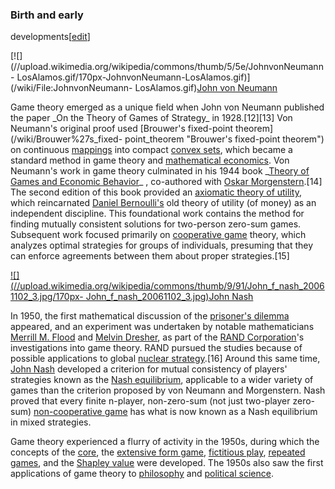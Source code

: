 ### Birth and early
developments[[edit](/w/index.php?title=Game\_theory&action=edit&section=4 "Edit
section: Birth and early developments")]

[![](//upload.wikimedia.org/wikipedia/commons/thumb/5/5e/JohnvonNeumann-
LosAlamos.gif/170px-JohnvonNeumann-LosAlamos.gif)](/wiki/File:JohnvonNeumann-
LosAlamos.gif)[John von Neumann](/wiki/John\_von\_Neumann "John von Neumann")

Game theory emerged as a unique field when John von Neumann published the
paper \_On the Theory of Games of Strategy\_ in 1928.[12][13] Von Neumann's
original proof used [Brouwer's fixed-point theorem](/wiki/Brouwer%27s\_fixed-
point\_theorem "Brouwer's fixed-point theorem") on continuous
[mappings](/wiki/Map\_\(mathematics\) "Map \(mathematics\)") into compact
[convex sets](/wiki/Convex\_set "Convex set"), which became a standard method
in game theory and [mathematical economics](/wiki/Mathematical\_economics
"Mathematical economics"). Von Neumann's work in game theory culminated in his
1944 book \_[Theory of Games and Economic
Behavior](/wiki/Theory\_of\_Games\_and\_Economic\_Behavior "Theory of Games and
Economic Behavior")\_ , co-authored with [Oskar
Morgenstern](/wiki/Oskar\_Morgenstern "Oskar Morgenstern").[14] The second
edition of this book provided an [axiomatic theory of
utility](/wiki/Axiomatic\_set\_theory "Axiomatic set theory"), which
reincarnated [Daniel Bernoulli's](/wiki/Daniel\_Bernoulli "Daniel Bernoulli")
old theory of utility (of money) as an independent discipline. This
foundational work contains the method for finding mutually consistent
solutions for two-person zero-sum games. Subsequent work focused primarily on
[cooperative game](/wiki/Cooperative\_game\_theory "Cooperative game theory")
theory, which analyzes optimal strategies for groups of individuals, presuming
that they can enforce agreements between them about proper strategies.[15]

[![](//upload.wikimedia.org/wikipedia/commons/thumb/9/91/John\_f\_nash\_20061102\_3.jpg/170px-
John\_f\_nash\_20061102\_3.jpg)](/wiki/File:John\_f\_nash\_20061102\_3.jpg)[John
Nash](/wiki/John\_Forbes\_Nash\_Jr. "John Forbes Nash Jr.")

In 1950, the first mathematical discussion of the [prisoner's
dilemma](/wiki/Prisoner%27s\_dilemma "Prisoner's dilemma") appeared, and an
experiment was undertaken by notable mathematicians [Merrill M.
Flood](/wiki/Merrill\_M.\_Flood "Merrill M. Flood") and [Melvin
Dresher](/wiki/Melvin\_Dresher "Melvin Dresher"), as part of the [RAND
Corporation](/wiki/RAND\_Corporation "RAND Corporation")'s investigations into
game theory. RAND pursued the studies because of possible applications to
global [nuclear strategy](/wiki/Nuclear\_strategy "Nuclear strategy").[16]
Around this same time, [John Nash](/wiki/John\_Forbes\_Nash "John Forbes Nash")
developed a criterion for mutual consistency of players' strategies known as
the [Nash equilibrium](/wiki/Nash\_equilibrium "Nash equilibrium"), applicable
to a wider variety of games than the criterion proposed by von Neumann and
Morgenstern. Nash proved that every finite n-player, non-zero-sum (not just
two-player zero-sum) [non-cooperative game](/wiki/Non-cooperative\_game "Non-
cooperative game") has what is now known as a Nash equilibrium in mixed
strategies.

Game theory experienced a flurry of activity in the 1950s, during which the
concepts of the [core](/wiki/Core\_\(economics\) "Core \(economics\)"), the
[extensive form game](/wiki/Extensive\_form\_game "Extensive form game"),
[fictitious play](/wiki/Fictitious\_play "Fictitious play"), [repeated
games](/wiki/Repeated\_game "Repeated game"), and the [Shapley
value](/wiki/Shapley\_value "Shapley value") were developed. The 1950s also saw
the first applications of game theory to [philosophy](/wiki/Philosophy
"Philosophy") and [political science](/wiki/Political\_science "Political
science").
